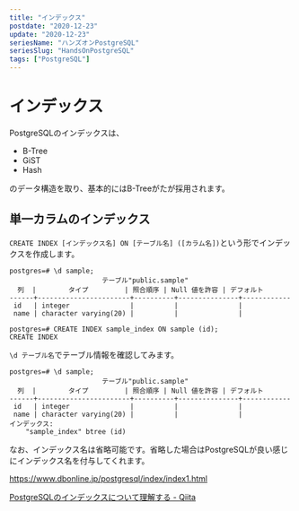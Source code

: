 ```yaml
---
title: "インデックス"
postdate: "2020-12-23"
update: "2020-12-23"
seriesName: "ハンズオンPostgreSQL"
seriesSlug: "HandsOnPostgreSQL"
tags: ["PostgreSQL"]
---
```


# インデックス

PostgreSQLのインデックスは、

- B-Tree
- GiST
- Hash

のデータ構造を取り、基本的にはB-Treeがたが採用されます。

## 単一カラムのインデックス

`CREATE INDEX [インデックス名] ON [テーブル名] ([カラム名])`という形でインデックスを作成します。

```dummy:title=console
postgres=# \d sample;
                       テーブル"public.sample"
  列  |        タイプ         | 照合順序 | Null 値を許容 | デフォルト
------+-----------------------+----------+---------------+------------
 id   | integer               |          |               |
 name | character varying(20) |          |               |
```

```dummy:title=console
postgres=# CREATE INDEX sample_index ON sample (id);
CREATE INDEX
```

`\d テーブル名`でテーブル情報を確認してみます。

```dummy:title=console
postgres=# \d sample;
                       テーブル"public.sample"
  列  |        タイプ         | 照合順序 | Null 値を許容 | デフォルト
------+-----------------------+----------+---------------+------------
 id   | integer               |          |               |
 name | character varying(20) |          |               |
インデックス:
    "sample_index" btree (id)
```


なお、インデックス名は省略可能です。省略した場合はPostgreSQLが良い感じにインデックス名を付与してくれます。

https://www.dbonline.jp/postgresql/index/index1.html

[PostgreSQLのインデックスについて理解する - Qiita](https://qiita.com/t-shmp/items/cd82b73b2cbb488a812e)

